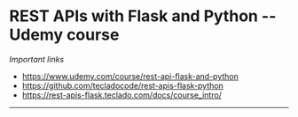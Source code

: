 # REST APIs with Flask and Python -- Udemy course

*Important links*
 - https://www.udemy.com/course/rest-api-flask-and-python
 - https://github.com/tecladocode/rest-apis-flask-python
 - https://rest-apis-flask.teclado.com/docs/course_intro/
____________________________________________________________________







